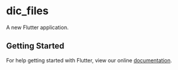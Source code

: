 # dic_files

A new Flutter application.

## Getting Started

For help getting started with Flutter, view our online
[documentation](https://flutter.io/).
